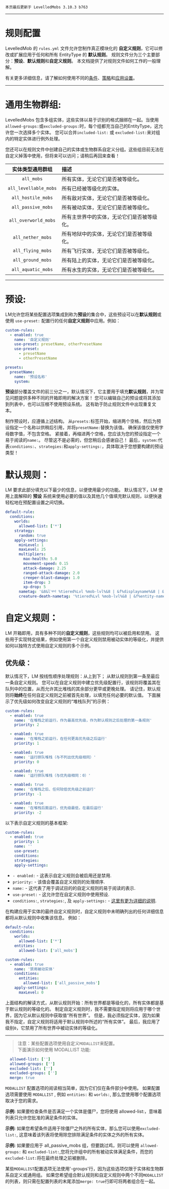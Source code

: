 ```
本页最后更新于 LevelledMobs 3.10.3 b763
```

***

# 规则配置

LevelledMob 的 `rules.yml` 文件允许您制作真正模块化的 **自定义规则**，它可以修改或扩展应用于任何和所有 EntityType 的 **默认规则**。
规则文件分为三个主要部分：**预设**、**默认规则**和**自定义规则**。
本文档提供了对规则文件如何工作的一般理解。

有关更多详细信息，请了解如何使用不同的[条件](https://github.com/lokka30/LevelledMobs/wiki/Documentation---Conditions)、[策略](https://github.com/lokka30/LevelledMobs/wiki/Documentation---Strategies)和[应用设置](https://github.com/lokka30/LevelledMobs/wiki/Documentation---Apply-Settings)。

***

# 通用生物群组:
LevelledMobs 包含多组实体，这些实体以易于识别的格式捆绑在一起。当使用`allowed-groups:`或`excluded-groups:`时，每个组都充当自己的EntityType，这允许您一次选择多个实体。 您可以合并`included-list:` 或 `excluded-list:`来对组内的特定实体进行例外处理。

您还可以在规则文件中创建自己的实体或生物群系自定义分组。这些组目前无法在自定义掉落中使用，但将来可以访问；请稍后再回来查看！

|实体类型通用群组|描述
|:-:|:---
|`all_mobs`|所有实体，无论它们是否被等级化。
|`all_levellable_mobs`|所有已经被等级化的实体。
|`all_hostile_mobs`|所有敌对实体，无论它们是否被等级化。
|`all_passive_mobs`|所有被动实体，无论它们是否被等级化。
|`all_overworld_mobs`|所有主世界中的实体，无论它们是否被等级化。
|`all_nether_mobs`|所有地狱中的实体，无论它们是否被等级化。
|`all_flying_mobs`|所有飞行实体，无论它们是否被等级化。
|`all_ground_mobs`|所有陆上的实体，无论它们是否被等级化。
|`all_aquatic_mobs`|所有水生的实体，无论它们是否被等级化。

***

# 预设:
LM允许您将某些配置选项集成到称为**预设**的集合中，这些预设可以在**默认规则**或使用 `use-preset:` 配置行的任何**自定义规则**中应用。例如：

```yml
custom-rules:
  - enabled: true
    name: '自定义规则'
    use-preset: presetName, otherPresetName
    use-preset:
      - presetName
      - otherPresetName
```

```yml
presets:
  presetName:
    name: '预设名称'
    system:
```

**预设**部分覆盖文件的前三分之一，默认情况下，它主要用于填充**默认规则**，并为常见问题提供多种不同的开箱即用的解决方案！ 您可以编辑自己的预设或将其添加到列表中，也可以压根不使用预设系统。 这有助于防止规则文件中出现重复文本。

制作预设时，应遵循上述结构。 从`presets:`标签开始，缩进两个空格，然后为预设指定一个名称以供稍后引用，并将`presetName:`替换为该值。 确保该值仅使用字母数字值，不包含空格。
紧接着，再缩进两个空格，您应该为您的预设指定一个易于阅读的`name:`。 尽管这不是必需的，但您稍后会感谢自己！
最后，`system:`代表`conditions:`、`strategies:`和`apply-settings:`，具体取决于您想要构建的预设类型！



# 默认规则：
LM 要求此部分填充以下最少的信息，以便使用最少的功能。 默认情况下，LM 使用上面解释的 **预设** 系统来使用必要的值以及其他几个值填充默认规则，以便快速轻松地在预配置设置之间切换。

```yml
default-rule:
  conditions:
    worlds:
      allowed-list: ['*']
    strategy:
      random: true
    apply-settings:
      minLevel: 1
      maxLevel: 25
      multipliers:
        max-health: 5.0
        movement-speed: 0.15
        attack-damage: 2.25
        ranged-attack-damage: 2.0
        creeper-blast-damage: 1.0
        item-drop: 3
        xp-drop: 5
      nametag: '&8&l༺ %tiered%Lvl %mob-lvl%&8 | &f%displayname%&8 | &f%entity-health-rounded% %tiered%%heart_symbol% &r%health-indicator% &8&l༻'
      creature-death-nametag: '%tiered%Lvl %mob-lvl%&8 | &f%entity-name%'
```



# 自定义规则：
LM 开箱即用，具有多种不同的**自定义规则**，这些规则均可以被启用和禁用。
这些用于实现特定结果，例如使用第一个自定义规则禁用被动实体的等级化，并提供如何以独特方式使用自定义规则的多个示例。

## 优先级：
默认情况下，LM 按线性顺序处理规则：从上到下； 从默认规则到第一条至最后一条自定义规则。 您可以在自定义规则中建立优先级配置行，该规则将覆盖其在队列中的位置，从而允许其比堆栈的其余部分更早或更晚处理。 请记住，默认规则将**始终**在任何自定义规则之前被首先处理，以填充任何必要的默认值。
下面展示了优先级如何改变自定义规则的“堆栈队列”的示例：

```yml
custom-rules:
  - enabled: true
    name: '在堆栈之前运行，作为最高优先级，作为默认规则之后处理的第一条规则'
    priority: 2

  - enabled: true
    name: '在堆栈之前运行，在任何更高优先级之后运行'
    priority: 1

  - enabled: true
    name: '运行排队堆栈（与不列出优先级相同）'
    priority: 0

  - enabled: true
    name: '运行排队堆栈（与优先级相同：0）'

  - enabled: true
    name: '在堆栈之后、任何较低优先级之前运行'
    priority: -1

  - enabled: true
    name: '在堆栈后面运行，优先级最低，在最后运行'
    priority: -2
```

以下表示自定义规则的基本框架:

```yml
custom-rules:
  - enabled: true
    priority: 1
    name: ''
    use-preset: 
    conditions:
    strategies:
    apply-settings:
```

* `- enabled:` - 这表示自定义规则会被启用还是禁用.
* `priority:` - 该值会覆盖自定义规则的处理顺序.
* `name:` - 这代表了用于调试目的的自定义规则的易于阅读的表示.
* `use-preset:` - 这允许您在自定义规则中使用预设.
* `conditions:`, `strategies:`, 及 `apply-settings:` - [这里有更为详细的说明](#).

在构建应用于实体的最终自定义规则时，自定义规则中未明确列出的任何详细信息都将从默认规则中收集该信息。 例如：

```yml
default-rule:
  conditions:
    worlds:
      allowed-list: ['*']
    entities:
      allowed-list: ['all_mobs']

custom-rules:
  - enabled: true
    name: '禁用被动实体'
    conditions:
      entities:
        allowed-list: ['all_passive_mobs']
    apply-settings:
      maxLevel: 0
```

上面结构的解读方式，从默认规则开始：所有世界都是等级化的，所有实体都是基于默认规则的等级化的。 制定自定义规则时，我不需要指定规则将应用于哪个世界，因为它从默认规则中获取值“所有世界”。 但是，我必须指定实体，因为如果我不指定，自定义规则将适用于默认规则中所述的“所有实体”。 最后，我应用了级别`0`，它禁用了所有世界中被动实体的等级化。

*** 

> 注意：某些配置选项使用自定义`MODALLIST`来配置。  
> 下面演示如何使用 MODALLIST 功能:

```yml
  allowed-list: ['']
  allowed-groups: ['']
  excluded-list: ['']
  excluded-groups: ['']
  merge: true
```

`MODALLIST` 配置选项的阅读相当简单，因为它们仅在条件部分中使用。
如果配置选项需要使用 `MODALLIST` , 例如 `entities:` 和 `worlds:`, 那么您使用哪个配置选项取决于您的需求。

**示例:** 如果要检查条件是否满足一个实体是僵尸，您将使用 allowed-list:，意味着列表只允许您批准的满足条件的实体。

**示例:** 如果您希望条件适用于除僵尸之外的所有实体，那么您可以使用`excluded-list:`, 这意味着该列表将使用除您排除满足条件的实体之外的所有实体。

**示例:** 如果要应用于 all_passive_mobs 组，但要跳过鸡，则可以使用 `allowed-groups:` 和 `excluded-list:`,您将允许组中的所有被动实体满足条件，而您的`excluded-list:`将在最终处理之前被删除。

某些`MODALLIST`配置选项无法使用'-groups'行，因为这些选项仅限于实体和生物群系自定义或通用组。 如果您希望组合默认规则和自定义规则中两个不同`MODALLIST`的列表，则只需在配置列表的末尾添加`merge: true`行即可将两者组合在一起。